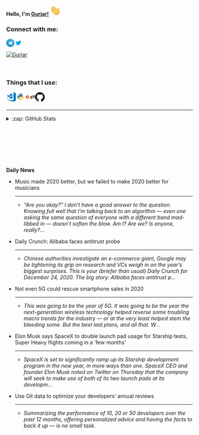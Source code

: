 #### Hello, I'm [Gurjar!](https://GurjarKing.github.io) <img src="https://raw.githubusercontent.com/ABSphreak/ABSphreak/master/gifs/Hi.gif" width="30px"></h2>


### Connect with me:

[<img align="left" alt="Gurjar | Telegram" width="22px" src="https://raw.githubusercontent.com/github/explore/80688e429a7d4ef2fca1e82350fe8e3517d3494d/topics/telegram/telegram.png" />][Telegram]
[<img align="left" alt="Gurjar | Twitter" width="22px" src="https://raw.githubusercontent.com/github/explore/80688e429a7d4ef2fca1e82350fe8e3517d3494d/topics/twitter/twitter.png" />][Twitter]
<br >
<br >
<a href="https://github.com/GurjarKing"><img src="https://komarev.com/ghpvc/?username=GurjarKing" alt="Gurjar" /></a> <br />
<br />
<br />
<!-- <br >

![](https://visitor-badge.glitch.me/badge?page_id=GurjarKing)

<br /> -->

### Things that I use:

[<img align="left" alt="Visual Studio Code" width="26px" src="https://raw.githubusercontent.com/github/explore/80688e429a7d4ef2fca1e82350fe8e3517d3494d/topics/visual-studio-code/visual-studio-code.png" />][VSCode]
[<img align="left" alt="Python" width="26px" src="https://raw.githubusercontent.com/github/explore/80688e429a7d4ef2fca1e82350fe8e3517d3494d/topics/python/python.png" />][Python]
[<img align="left" alt="Git" width="26px" src="https://raw.githubusercontent.com/github/explore/80688e429a7d4ef2fca1e82350fe8e3517d3494d/topics/git/git.png" />][Git]
[<img align="left" alt="GitHub" width="26px" src="https://raw.githubusercontent.com/github/explore/78df643247d429f6cc873026c0622819ad797942/topics/github/github.png" />][Github]

<br />
<br />

---
<details>
  <summary>:zap: GitHub Stats</summary>

<img align="left" alt="Gurjar's Github Stats" src="https://github-readme-stats.vercel.app/api?username=GurjarKing&show_icons=true&hide_border=true&count_private=true&include_all_commit=true&theme=algolia" />

</details>

<!-- ### 🔔 My latest tweet
<a href="https://twitter.com/Gurjar_King43" target="_blank">
	<img src="https://github.com/GurjarKing/GurjarKing/raw/master/tweet.png" width="70%" align="center" alt="Click to view on Twitter" title="My latest tweet, as an image"/>
</a> -->
<br>

<pre>

</pre>

<!-- **Quote of the hour:**

{qoth}

~ {qoth_author}
<pre>

</pre> -->
<br>
<pre>


</pre>
<strong>Daily News</strong>
  
  - Music made 2020 better, but we failed to make 2020 better for musicians
     <hr/>
     
      - *“Are you okay?” I don’t have a good answer to the question. Knowing full well that I’m talking back to an algorithm — even one asking the same question of everyone with a different band mad-libbed in — doesn’t soften the blow. Am I? Are we? Is anyone, really?…*
     
  - Daily Crunch: Alibaba faces antitrust probe
      <hr/>
      
      - *Chinese authorities investigate an e-commerce giant, Google may be tightening its grip on research and VCs weigh in on the year’s biggest surprises. This is your (briefer than usual) Daily Crunch for December 24, 2020. The big story: Alibaba faces antitrust p…*
      
  - Not even 5G could rescue smartphone sales in 2020
      <hr/>
      
      - *This was going to be the year of 5G. It was going to be the year the next-generation wireless technology helped reverse some troubling macro trends for the industry — or at the very least helped stem the bleeding some. But the best laid plans, and all that. W…*
      
  - Elon Musk says SpaceX to double launch pad usage for Starship tests, Super Heavy flights coming in a 'few months'
      <hr/>
      
      - *SpaceX is set to significantly ramp up its Starship development program in the new year, in more ways than one. SpaceX CEO and founder Elon Musk noted on Twitter on Thursday that the company will seek to make use of both of its two launch pads at its developm…*
       
  - Use Git data to optimize your developers’ annual reviews
      <hr/>
       
       - *Summarizing the performance of 10, 20 or 50 developers over the past 12 months, offering personalized advice and having the facts to back it up — is no small task.*
      

<br />

[VSCode]: https://code.visualstudio.com/
[Python]: https://www.python.org/
[Git]: https://git-scm.com/
[Github]: https://github.com/
[Telegram]: https://t.me/Gurjar_King/
[Twitter]: https://twitter.com/Gurjar_King43/
